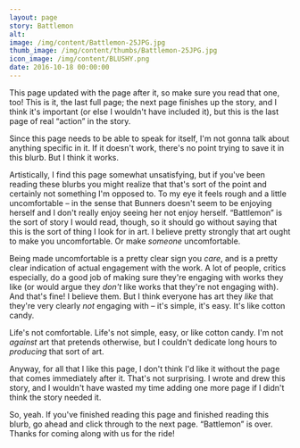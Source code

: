 ```yaml
---
layout: page
story: Battlemon
alt:
image: /img/content/Battlemon-25JPG.jpg
thumb_image: /img/content/thumbs/Battlemon-25JPG.jpg
icon_image: /img/content/BLUSHY.png
date: 2016-10-18 00:00:00
---
```


This page updated with the page after it, so make sure you read that one, too! This is it, the last full page; the next page finishes up the story, and I think it's important (or else I wouldn't have included it), but this is the last page of real “action” in the story.

Since this page needs to be able to speak for itself, I'm not gonna talk about anything specific in it. If it doesn't work, there's no point trying to save it in this blurb. But I think it works.

Artistically, I find this page somewhat unsatisfying, but if you've been reading these blurbs you might realize that that's sort of the point and certainly not something I'm opposed to. To my eye it feels rough and a little uncomfortable – in the sense that Bunners doesn't seem to be enjoying herself and I don't really enjoy seeing her not enjoy herself. “Battlemon” is the sort of story I would read, though, so it should go without saying that this is the sort of thing I look for in art. I believe pretty strongly that art ought to make you uncomfortable. Or make <em>someone</em> uncomfortable.

Being made uncomfortable is a pretty clear sign you <em>care</em>, and is a pretty clear indication of actual engagement with the work. A lot of people, critics especially, do a good job of making sure they're engaging with works they like (or would argue they <em>don't</em> like works that they're not engaging with). And that's fine! I believe them. But I think everyone has art they <em>like</em> that they're very clearly <em>not</em> engaging with – it's simple, it's easy. It's like cotton candy.

Life's not comfortable. Life's not simple, easy, or like cotton candy. I'm not <em>against</em> art that pretends otherwise, but I couldn't dedicate long hours to <em>producing</em> that sort of art.

Anyway, for all that I like this page, I don't think I'd like it without the page that comes immediately after it. That's not surprising. I wrote and drew this story, and I wouldn't have wasted my time adding one more page if I didn't think the story needed it.

So, yeah. If you've finished reading this page and finished reading this blurb, go ahead and click through to the next page. “Battlemon” is over. Thanks for coming along with us for the ride!
